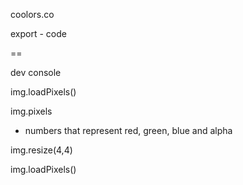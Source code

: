 coolors.co

export - code

==

dev console

img.loadPixels()

img.pixels

- numbers that represent red, green, blue and alpha

img.resize(4,4)

img.loadPixels()
